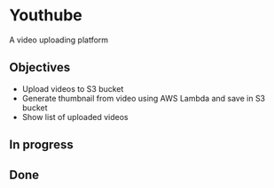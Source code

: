 # Youthube

A video uploading platform

## Objectives

- Upload videos to S3 bucket
- Generate thumbnail from video using AWS Lambda and save in S3 bucket
- Show list of uploaded videos

## In progress

## Done
